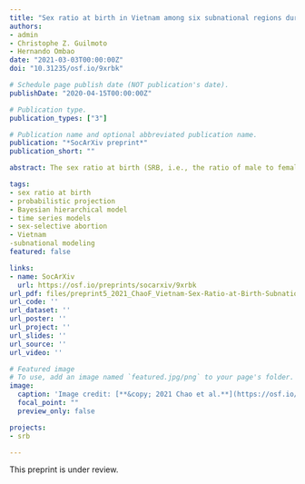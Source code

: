 ```yaml
---
title: "Sex ratio at birth in Vietnam among six subnational regions during 1990-2050, estimation and probabilistic projection using a Bayesian hierarchical time series model"
authors:
- admin
- Christophe Z. Guilmoto
- Hernando Ombao
date: "2021-03-03T00:00:00Z"
doi: "10.31235/osf.io/9xrbk"

# Schedule page publish date (NOT publication's date).
publishDate: "2020-04-15T00:00:00Z"

# Publication type.
publication_types: ["3"]

# Publication name and optional abbreviated publication name.
publication: "*SocArXiv preprint*"
publication_short: ""

abstract: The sex ratio at birth (SRB, i.e., the ratio of male to female births) in Vietnam has been imbalanced since the 2000s. Previous studies have revealed a rapid increase in the SRB over the past 15 years and the presence of important variations across regions. More recent studies suggested that the nation’s SRB may have plateaued during the 2010s. Given the lack of exhaustive birth registration data in Vietnam, it is necessary to estimate and project levels and trends in the regional SRBs in Vietnam based on a reproducible statistical approach. We compiled an extensive database on regional Vietnam SRBs based on all publicly available surveys and censuses and used a Bayesian hierarchical time series mixture model to estimate and project SRB in Vietnam by region from 1980 to 2050. The Bayesian model incorporates the uncertainties from the observations and year-by-year natural fluctuation. It includes a binary parameter to detect the existence of sex ratio transitions among Vietnamese regions. Furthermore, we model the SRB imbalance using a trapezoid function to capture the increase, stagnation, and decrease of the sex ratio transition by Vietnamese regions. The model results show that four out of six Vietnamese regions, namely, Northern Midlands and Mountain Areas, Northern Central and Central Coastal Areas, Red River Delta, and South East, have existing sex imbalances at birth. The rise in SRB in the Red River Delta was the fastest, as it took only 12 years and was more pronounced, with the SRB reaching the local maximum of 1.146 with a 95% credible interval (1.129, 1.163) in 2013. The model projections suggest that the current decade will record a sustained decline in sex imbalances at birth, and the SRB should be back to the national SRB baseline level of 1.06 in all regions by the mid-2030s.

tags:
- sex ratio at birth
- probabilistic projection
- Bayesian hierarchical model
- time series models
- sex-selective abortion
- Vietnam
-subnational modeling
featured: false

links:
- name: SocArXiv
  url: https://osf.io/preprints/socarxiv/9xrbk
url_pdf: files/preprint5_2021_ChaoF_Vietnam-Sex-Ratio-at-Birth-Subnational-Estimation-and-Projection.pdf
url_code: ''
url_dataset: ''
url_poster: ''
url_project: ''
url_slides: ''
url_source: ''
url_video: ''

# Featured image
# To use, add an image named `featured.jpg/png` to your page's folder. 
image:
  caption: 'Image credit: [**&copy; 2021 Chao et al.**](https://osf.io/preprints/socarxiv/9xrbk)'
  focal_point: ""
  preview_only: false

projects:
- srb

---
```

<div data-badge-details="right" data-badge-type="medium-donut" data-doi="10.31235/osf.io/9xrbk" data-hide-no-mentions="true" class="altmetric-embed"></div>

This preprint is under review.
